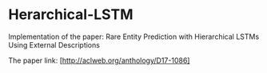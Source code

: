 # Herarchical-LSTM
Implementation of the paper: Rare Entity Prediction with Hierarchical LSTMs Using External Descriptions

The paper link: [http://aclweb.org/anthology/D17-1086]

